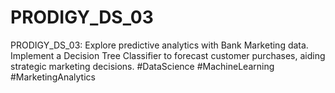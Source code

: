 # PRODIGY_DS_03
PRODIGY_DS_03: Explore predictive analytics with Bank Marketing data. Implement a Decision Tree Classifier to forecast customer purchases, aiding strategic marketing decisions. #DataScience #MachineLearning #MarketingAnalytics
